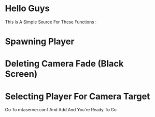 # Hello Guys
This Is A Simple Source For These Functions :
# Spawning Player 
# Deleting Camera Fade (Black Screen)
# Selecting Player For Camera Target

Go To mtaserver.conf And Add <resource src="players" startup="1" />
And You're Ready To Go

